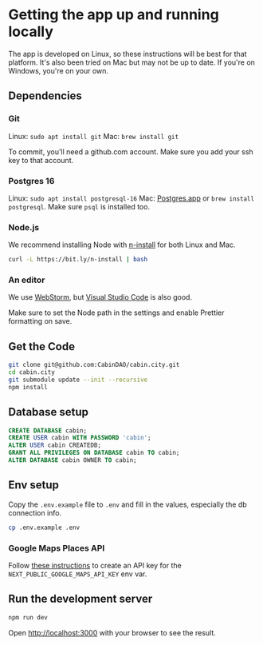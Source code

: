 # Getting the app up and running locally

The app is developed on Linux, so these instructions will be best for that platform.
It's also been tried on Mac but may not be up to date. If you're on Windows, you're on your own.

## Dependencies

### Git

Linux: `sudo apt install git`
Mac: `brew install git`

To commit, you'll need a github.com account. Make sure you add your ssh key to that account.

### Postgres 16

Linux: `sudo apt install postgresql-16`
Mac: [Postgres.app](https://postgresapp.com) or `brew install postgresql`. Make sure `psql` is installed too.

### Node.js

We recommend installing Node with [n-install](https://github.com/mklement0/n-install) for both Linux and Mac.

```bash
curl -L https://bit.ly/n-install | bash
```

### An editor

We use [WebStorm](https://www.jetbrains.com/webstorm/), but [Visual Studio Code](https://code.visualstudio.com) is also good.

Make sure to set the Node path in the settings and enable Prettier formatting on save.

## Get the Code

```bash
git clone git@github.com:CabinDAO/cabin.city.git
cd cabin.city
git submodule update --init --recursive
npm install
```

## Database setup

```sql
CREATE DATABASE cabin;
CREATE USER cabin WITH PASSWORD 'cabin';
ALTER USER cabin CREATEDB;
GRANT ALL PRIVILEGES ON DATABASE cabin TO cabin;
ALTER DATABASE cabin OWNER TO cabin;
```

## Env setup

Copy the `.env.example` file to `.env` and fill in the values, especially the db connection info.

```bash
cp .env.example .env
```

### Google Maps Places API

Follow [these instructions](https://developers.google.com/maps/documentation/places/web-service/get-api-key)
to create an API key for the `NEXT_PUBLIC_GOOGLE_MAPS_API_KEY` env var.

## Run the development server

```bash
npm run dev
```

Open [http://localhost:3000](http://localhost:3000) with your browser to see the result.
